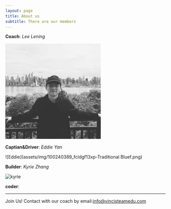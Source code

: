 ```yaml
---
layout: page
title: About us
subtitle: There are our members 
---
```

**Coach**: _Lee Lening_

![Lening](assets/img/lening.pngf.jpg)
        
**Captian&Driver**: _Eddie Yan_

![Eddie](assets/img/100240389_fcldgf13xp-Traditional Bluef.png)

**Builder**: _Kyrie Zhang_

![kyrie](../assets/img/kyrie.jpg)

**coder**:

---
Join Us!
Contact with our coach by email:info@vincisteamedu.com
